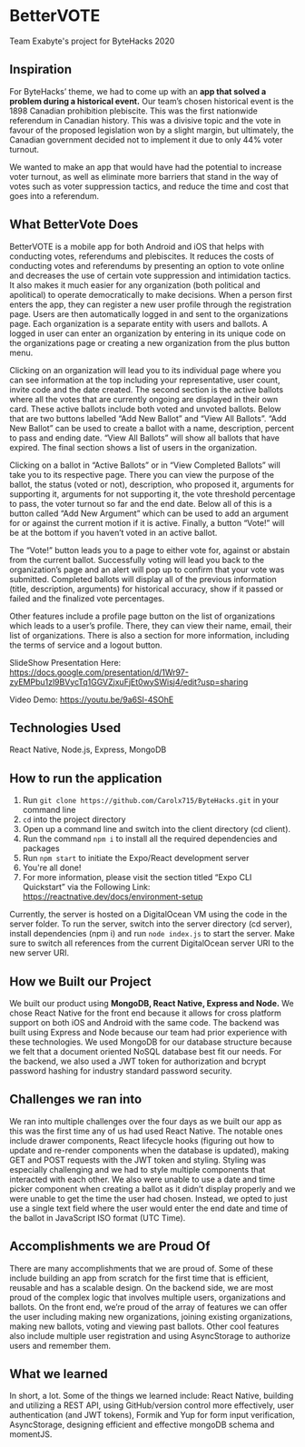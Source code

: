 # BetterVOTE
Team Exabyte's project for ByteHacks 2020

## Inspiration
For ByteHacks’ theme, we had to come up with an **app that solved a problem during a historical event.** Our team’s chosen historical event is the 1898 Canadian prohibition plebiscite. This was the first nationwide referendum in Canadian history. This was a divisive topic and the vote in favour of the proposed legislation won by a slight margin, but ultimately, the Canadian government decided not to implement it due to only 44% voter turnout.

We wanted to make an app that would have had the potential to increase voter turnout, as well as eliminate more barriers that stand in the way of votes such as voter suppression tactics, and reduce the time and cost that goes into a referendum.

## What BetterVote Does

BetterVOTE is a mobile app for both Android and iOS that helps with conducting votes, referendums and plebiscites. It reduces the costs of conducting votes and referendums by presenting an option to vote online and decreases the use of certain vote suppression and intimidation tactics. It also makes it much easier for any organization (both political and apolitical) to operate democratically to make decisions. When a person first enters the app, they can register a new user profile through the registration page. Users are then automatically logged in and sent to the organizations page. Each organization is a separate entity with users and ballots. A logged in user can enter an organization by entering in its unique code on the organizations page or creating a new organization from the plus button menu.

Clicking on an organization will lead you to its individual page where you can see information at the top including your representative, user count, invite code and the date created. The second section is the active ballots where all the votes that are currently ongoing are displayed in their own card. These active ballots include both voted and unvoted ballots. Below that are two buttons labelled “Add New Ballot” and “View All Ballots”. “Add New Ballot” can be used to create a ballot with a name, description, percent to pass and ending date. “View All Ballots” will show all ballots that have expired. The final section shows a list of users in the organization. 

Clicking on a ballot in “Active Ballots” or in “View Completed Ballots” will take you to its respective page. There you can view the purpose of the ballot, the status (voted or not), description, who proposed it, arguments for supporting it, arguments for not supporting it, the vote threshold percentage to pass, the voter turnout so far and the end date. Below all of this is a button called “Add New Argument” which can be used to add an argument for or against the current motion if it is active. Finally, a button “Vote!” will be at the bottom if you haven’t voted in an active ballot. 

The “Vote!” button leads you to a page to either vote for, against or abstain from the current ballot. Successfully voting will lead you back to the organization’s page and an alert will pop up to confirm that your vote was submitted.  Completed ballots will display all of the previous information (title, description, arguments) for historical accuracy, show if it passed or failed and the finalized vote percentages.

Other features include a profile page button on the list of organizations which leads to a user’s profile. There, they can view their name, email, their list of organizations. There is also a section for more information, including the terms of service and a logout button.

SlideShow Presentation Here: https://docs.google.com/presentation/d/1Wr97-zyEMPbu1zl9BVycTq1GGVZjxuFjEt0wySWisj4/edit?usp=sharing

Video Demo: https://youtu.be/9a6Sl-4SOhE

## Technologies Used

React Native, Node.js, Express, MongoDB

## How to run the application
1. Run `git clone https://github.com/Carolx715/ByteHacks.git` in your command line
2. `cd` into the project directory
3. Open up a command line and switch into the client directory (cd client).
4. Run the command `npm i` to install all the required dependencies and packages
5. Run `npm start` to initiate the Expo/React development server
6. You're all done!
7.  For more information, please visit the section titled “Expo CLI Quickstart” via the Following Link: https://reactnative.dev/docs/environment-setup 

Currently, the server is hosted on a DigitalOcean VM using the code in the server folder. To run the server, switch into the server directory (cd server), install dependencies (npm i) and run `node index.js` to start the server. Make sure to switch all references from the current DigitalOcean server URI to the new server URI.

## How we Built our Project
We built our product using **MongoDB, React Native, Express and Node.** We chose React Native for the front end because it allows for cross platform support on both iOS and Android with the same code. The backend was built using Express and Node because our team had prior experience with these technologies. We used MongoDB for our database structure because we felt that a document oriented NoSQL database best fit our needs. For the backend, we also used a JWT token for authorization and bcrypt password hashing for industry standard password security.

## Challenges we ran into
We ran into multiple challenges over the four days as we built our app as this was the first time any of us had used React Native. The notable ones include drawer components, React lifecycle hooks (figuring out how to update and re-render components when the database is updated), making GET and POST requests with the JWT token and styling. Styling was especially challenging and we had to style multiple components that interacted with each other. We also were unable to use a date and time picker component when creating a ballot as it didn’t display properly and we were unable to get the time the user had chosen. Instead, we opted to just use a single text field where the user would enter the end date and time of the ballot in JavaScript ISO format (UTC Time). 

## Accomplishments we are Proud Of
There are many accomplishments that we are proud of. Some of these include building an app from scratch for the first time that is efficient, reusable and has a scalable design. On the backend side, we are most proud of the complex logic that involves multiple users, organizations and ballots. On the front end, we’re proud of the array of features we can offer the user including making new organizations, joining existing organizations, making new ballots, voting and viewing past ballots. Other cool features also include multiple user registration and using AsyncStorage to authorize users and remember them. 

## What we learned
In short, a lot. Some of the things we learned include: React Native, building and utilizing a REST API, using GitHub/version control more effectively, user authentication (and JWT tokens), Formik and Yup for form input verification, AsyncStorage, designing efficient and effective mongoDB schema and momentJS.
